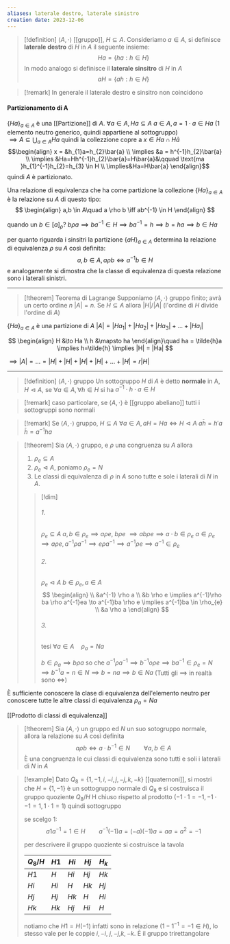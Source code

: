 ```yaml
---
aliases: laterale destro, laterale sinistro
creation date: 2023-12-06
---
```


>[!definition]
>$\left< A, \cdot \right>$ [[gruppo]], $H \subseteq A$. Consideriamo $a \in A$, si definisce **laterale destro** di $H$ in $A$ il seguente insieme:
>$$Ha = \{ ha : h \in H \}$$
>In modo analogo si definisce il **laterale sinsitro** di $H$ in $A$
>$$ aH = \{ ah : h \in H \} $$


>[!remark]
>In generale il laterale destro e sinsitro non coincidono


#### Partizionamento di A
$\{ Ha \}_{a \in A}$ è una [[Partizione]] di $A$.
$\forall a \in A, Ha \subseteq A$
$a \in A, a = 1 \cdot a \in Ha$ (1 elemento neutro generico, quindi appartiene al sottogruppo)  
$\implies A \subseteq \bigcup_{a \in A} Ha$ quindi la collezzione copre a
$x \in Ha \cap H\bar{a}$
$$\begin{align}
x = &h_{1}a=h_{2}\bar{a} \\
\implies &a = h^{-1}h_{2}\bar{a} \\
\implies &Ha=Hh^{-1}h_{2}\bar{a}=H\bar{a}&\qquad \text{ma }h_{1}^{-1}h_{2}=h_{3} \in H \\
\implies&Ha=H\bar{a}
\end{align}$$
quindi $A$ è partizionato.

Una relazione di equivalenza che ha come partizione la collezione $\{ Ha \}_{a \in A}$ è la relazione su $A$ di questo tipo:
$$ \begin{align}
a,b \in A\quad a \rho b \iff ab^{-1} \in H
\end{align} $$

quando un $b \in [a]_{\rho}$? $b \rho a\implies ba^{-1} \in H \implies ba^{-1} = h \implies b = ha \implies b \in Ha$


per quanto riguarda i sinsitri la partizione $\{ aH \}_{a\in A}$ determina la relazione di equivalenza $\rho$ su $A$ così definita:
$$ a,b \in A, a \rho b \iff a^{-1}b \in H $$
e analogamente si dimostra che la classe di equivalenza di questa relazione sono i laterali sinistri.

***

> [!theorem] Teorema di Lagrange
> Supponiamo $\left< A, \cdot \right>$ gruppo finito; avrà un certo ordine $n$ $|A| = n$.
> Se $H \subseteq A$ allora $|H| / |A|$ (l'ordine di $H$ divide l'ordine di $A$)

$\{ Ha \}_{a \in A}$ è una partizione di $A$
$|A| = |Ha_{1}| + |Ha_{2}| + |Ha_{3}| + \ldots +|Ha_{i}|$

$$ \begin{align}
H &\to Ha \\
h &\mapsto ha
\end{align}\quad ha = \tilde{h}a \implies h=\tilde{h} \implies |H| = |Ha| $$

$\implies |A| = \ldots =|H| + |H| + |H| + |H| + \ldots + |H| = r |H|$

***

> [!definition]
> $\left< A, \cdot \right>$ gruppo
> Un sottogruppo $H$ di $A$ è detto **normale** in A, $H \vartriangleleft A$, se $\forall a \in A, \forall h \in H$ si ha $a^{-1}\cdot h\cdot a \in H$

>[!remark]
>caso particolare, se $\left< A, \cdot \right>$ è [[gruppo abeliano]] tutti i sottogruppi sono normali

>[!remark]
>Se $\left< A, \cdot \right>$ gruppo, $H \subseteq A$
>$\forall a \in A, aH = Ha \iff H \vartriangleleft A$
>$a\bar{h}  = h'a$
>$\bar{h} = a^{-1}ha$


>[!theorem]
>Sia $\left< A, \cdot \right>$ gruppo, e $\rho$ una congruenza su $A$ allora
>1. $\rho_{e} \subseteq A$ 
>2. $\rho_{e} \vartriangleleft A$, poniamo $\rho_{e} = N$
>3. Le classi di equivalenza di $\rho$ in $A$ sono tutte e sole i laterali di $N$ in $A$.
> 
>>[!dim]
>>###### 1.
>>$\rho_{e} \subseteq A$  $a,b \in \rho_{e} \implies a \rho e$, $b\rho e$ $\implies a b \rho e \implies a \cdot b \in \rho_{e}$
>>$a \in \rho_{e} \implies a \rho e, a^{-1} \rho a^{-1} \implies e \rho a^{-1} \implies a^{-1} \rho e \implies a^{-1} \in \rho_{e}$
>>
>>###### 2.
>>$\rho_{e} \vartriangleleft A$
>>$b \in \rho_{e}, a \in A$
>>$$ \begin{align} \\
>>&a^{-1} \rho a \\
>>&b \rho e \implies a^{-1}\rho ba \rho a^{-1}ea \to a^{-1}ba \rho e \implies a^{-1}ba \in \rho_{e}  \\
>>&a \rho a
>>\end{align} $$
>>
>>###### 3.
>>tesi
>>$\forall a \in A\quad \rho_{a} =Na$
>>
>>$b \in \rho_{a} \implies b \rho a$ so che $a^{-1}\rho a^{-1} \implies b^{-1}o\rho e \implies ba^{-1} \in \rho_{e} = N \implies b^{-1}a = n \in N \implies b = na \implies b \in Na$
>>(Tutti gli $\implies$ in realtà sono $\iff$)

È sufficiente conoscere la clase di equivalenza dell'elemento neutro per conoscere tutte le altre classi di equivalenza
$\rho_{a} = Na$

[[Prodotto di classi di equivalenza]]

>[!theorem]
>Sia $\left< A, \cdot \right>$ un gruppo ed $N$ un suo sotogruppo normale, allora la relazione su $A$ così definita $$a \rho b \iff a\cdot b^{-1} \in N\qquad\forall a,b \in A$$ 
>È una congruenza le cui classi di equivalenza sono tutti e soli i laterali di $N$ in $A$


> [!example]
> Dato $Q_{8} =\{ 1,-1,i,-i,j,-j,k,-k \}$ [[quaternoni]], si mostri che $H = \{ 1,-1 \}$ è un sottogruppo normale di $Q_{8}$ e si costruisca il gruppo quoziente $Q_{8} / H$
> H chiuso rispetto al prodotto ($-1 \cdot 1 = -1, -1 \cdot -1 = 1, 1 \cdot 1 = 1$) quindi sottogruppo
> 
> se scelgo $1$:
> $$a 1 a^{-1} = 1 \in H\qquad a^{-1}(-1)a=(-a)(-1)a = aa =a^2 = -1$$
> 
> per descrivere il gruppo quoziente si costruisce la tavola
> 
> | $Q_{8} / H$ | $H1$  | $Hi$  | $Hj$  | $H_{k}$ |
> | ----------- | ----- | ----- | ----- | ------- |
> | $H 1$       | $H$   | $H i$ | $H j$ | $Hk$    |
> | $H i$       | $H i$ | $H$   | $Hk$  | $Hj$    |
> | $H j$       | $H j$ | $H k$ | $H$   |  $H i$        |
> | $H k$       | $Hk$  | $H j$ | $H i$      | $H$     |
>
>notiamo che $H1 = H(-1)$ infatti sono in relazione ($1 -1^{-1} = -1 \in H$), lo stesso vale per le coppie $i, -i$, $j,-j$,$k,-k$.
> È il gruppo trirettangolare